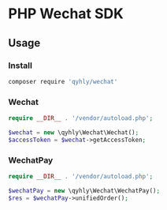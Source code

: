# PHP Wechat SDK

## Usage

### Install

```bash
composer require 'qyhly/wechat'
```

### Wechat

```php
require __DIR__ . '/vendor/autoload.php';

$wechat = new \qyhly\Wechat\Wechat();
$accessToken = $wechat->getAccessToken;
```

### WechatPay

```php
require __DIR__ . '/vendor/autoload.php';

$wechatPay = new \qyhly\Wechat\WechatPay();
$res = $wechatPay->unifiedOrder();
```
